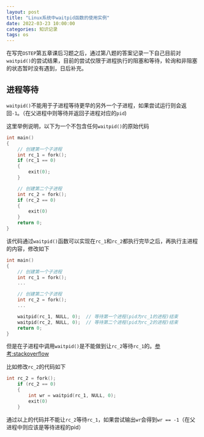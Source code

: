 ```yaml
---
layout: post
title: "Linux系统中waitpid函数的使用实例"
date: 2022-03-23 10:00:00
categories: 知识记录
tags: os
---
```


在写完`OSTEP`第五章课后习题之后，通过第八题的答案记录一下自己目前对`waitpid()`的尝试结果，目前的尝试仅限于进程执行的阻塞和等待，轮询和非阻塞的状态暂时没有遇到，日后补充。

## 进程等待

`waitpid()`不能用于子进程等待更早的另外一个子进程，如果尝试运行则会返回`-1`。（在父进程中则等待并返回子进程对应的`pid`)

这里举例说明，以下为一个不包含任何`waitpid()`的原始代码

```cpp
int main()
{
    // 创建第一个子进程
    int rc_1 = fork(); 
    if (rc_1 == 0)
    {
        exit(0);
    }

    // 创建第二个子进程
    int rc_2 = fork();
    if (rc_2 == 0)
    {
        exit(0)
    }
    return 0;
}
```

该代码通过`waitpid()`函数可以实现在`rc_1`和`rc_2`都执行完毕之后，再执行主进程的内容，修改如下

```cpp
int main()
{
    // 创建第一个子进程
    int rc_1 = fork();
    ...

    // 创建第二个子进程
    int rc_2 = fork();
    ...

    waitpid(rc_1, NULL, 0);  // 等待第一个进程(pid为rc_1的进程)结束
    waitpid(rc_2, NULL, 0);  // 等待第二个进程(pid为rc_2的进程)结束
    return 0;
}
```

但是在子进程中调用`waitpid()`是不能做到让`rc_2`等待`rc_1`的。[参考:stackoverflow](https://stackoverflow.com/questions/17330182/what-happens-if-i-use-wait-in-child-process)

比如修改`rc_2`的代码如下

```cpp
int rc_2 = fork();
    if (rc_2 == 0)
    {
        int wr = waitpid(rc_1, NULL, 0);
        exit(0)
    }
```

通过以上的代码并不能让`rc_2`等待`rc_1`，如果尝试输出`wr`会得到`wr == -1`（在父进程中则应该是等待进程的pid）
